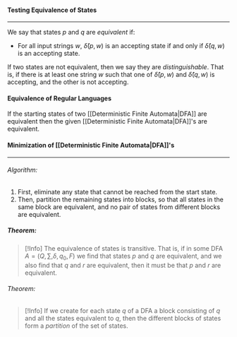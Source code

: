 #### Testing Equivalence of States
---
We say that states $p$ and $q$ are $equivalent$ if:

- For all input strings $w$, $\hat\delta(p,w)$ is an accepting state if and only if $\hat\delta(q,w)$ is an accepting state.

If  two states are not equivalent, then we say they are $distinguishable$. That is, if there is at least one string $w$ such that one of $\hat\delta(p,w)$ and $\hat\delta(q,w)$ is accepting, and the other is not accepting.

#### Equivalence of Regular Languages
If the starting states of two [[Deterministic Finite Automata|DFA]] are equivalent then the given [[Deterministic Finite Automata|DFA]]'s are equivalent.

#### Minimization of [[Deterministic Finite Automata|DFA]]'s
---

###### Algorithm:
1. First, eliminate any state that cannot be reached from the start state.
2. Then, partition the remaining states into blocks, so that all states in the same block are equivalent, and no pair of states from different blocks are equivalent.


##### Theorem: 
> [!Info]
> The equivalence of states is transitive. That is, if in some DFA $A = (Q, \sum, \delta, q_0, F)$ we find that states $p$ and $q$ are equivalent, and we also find that $q$ and $r$ are equivalent, then it must be that $p$ and $r$ are equivalent.

###### Theorem: 
> [!Info]
> If we create for each state $q$ of a DFA a block consisting of $q$ and all the states equivalent to $q$, then the different blocks of states form a $partition$ of the set of states.